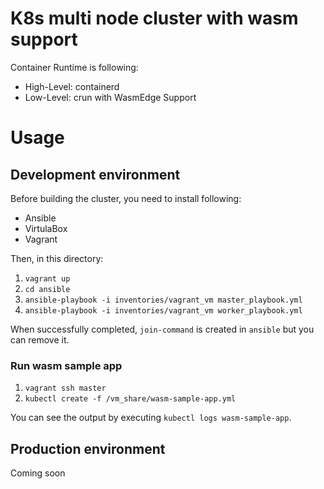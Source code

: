 # K8s multi node cluster with wasm support

Container Runtime is following:

- High-Level: containerd
- Low-Level: crun with WasmEdge Support

# Usage

## Development environment

Before building the cluster, you need to install following:

- Ansible
- VirtulaBox
- Vagrant

Then, in this directory:

1. `vagrant up`
2. `cd ansible`
3. `ansible-playbook -i inventories/vagrant_vm master_playbook.yml`
4. `ansible-playbook -i inventories/vagrant_vm worker_playbook.yml`

When successfully completed, `join-command` is created in `ansible` but you can remove it.

### Run wasm sample app

1. `vagrant ssh master`
2. `kubectl create -f /vm_share/wasm-sample-app.yml`

You can see the output by executing `kubectl logs wasm-sample-app`.

## Production environment

Coming soon

